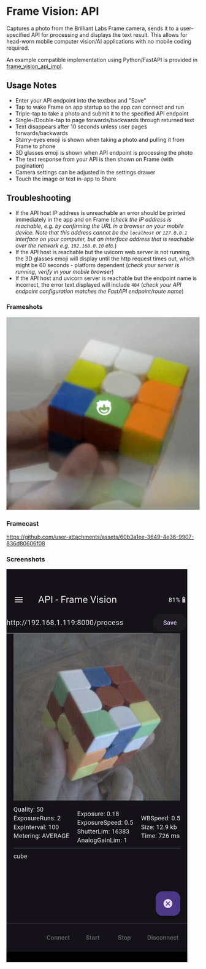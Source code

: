 # Frame Vision: API

Captures a photo from the Brilliant Labs Frame camera, sends it to a user-specified API for processing and displays the text result. This allows for head-worn mobile computer vision/AI applications with no mobile coding required.

An example compatible implementation using Python/FastAPI is provided in [frame_vision_api_impl](https://github.com/CitizenOneX/frame_vision_api_impl).

## Usage Notes
* Enter your API endpoint into the textbox and "Save"
* Tap to wake Frame on app startup so the app can connect and run
* Triple-tap to take a photo and submit it to the specified API endpoint
* Single-/Double-tap to page forwards/backwards through returned text
* Text disappears after 10 seconds unless user pages forwards/backwards
* Starry-eyes emoji is shown when taking a photo and pulling it from Frame to phone
* 3D glasses emoji is shown when API endpoint is processing the photo
* The text response from your API is then shown on Frame (with pagination)
* Camera settings can be adjusted in the settings drawer
* Touch the image or text in-app to Share

## Troubleshooting
* If the API host IP address is unreachable an error should be printed immediately in the app and on Frame (_check the IP address is reachable, e.g. by confirming the URL in a browser on your mobile device. Note that this address cannot be the `localhost` or `127.0.0.1` interface on your computer, but an interface address that is reachable over the network e.g. `192.168.0.10` etc._)
* If the API host is reachable but the uvicorn web server is not running, the 3D glasses emoji will display until the http request times out, which might be 60 seconds - platform dependent (_check your server is running, verify in your mobile browser_)
* If the API host and uvicorn server is reachable but the endpoint name is incorrect, the error text displayed will include `404` (_check your API endpoint configuration matches the FastAPI endpoint/route name_)

### Frameshots
![Frameshot](docs/frameshot.png)

### Framecast
https://github.com/user-attachments/assets/60b3a1ee-3649-4e36-9907-836d80606f08

### Screenshots
![Screenshot](docs/screenshot.png)
